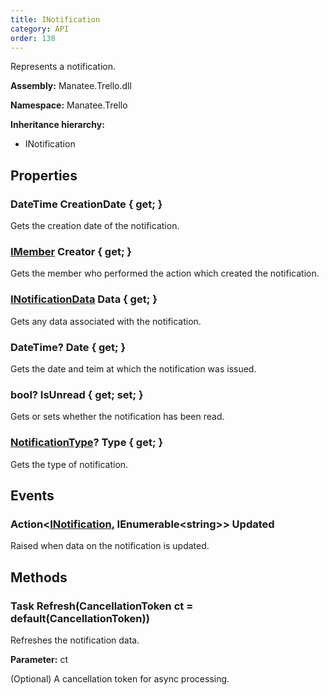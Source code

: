 ```yaml
---
title: INotification
category: API
order: 138
---
```


Represents a notification.

**Assembly:** Manatee.Trello.dll

**Namespace:** Manatee.Trello

**Inheritance hierarchy:**

- INotification

## Properties

### DateTime CreationDate { get; }

Gets the creation date of the notification.

### [IMember](../IMember#imember) Creator { get; }

Gets the member who performed the action which created the notification.

### [INotificationData](../INotificationData#inotificationdata) Data { get; }

Gets any data associated with the notification.

### DateTime? Date { get; }

Gets the date and teim at which the notification was issued.

### bool? IsUnread { get; set; }

Gets or sets whether the notification has been read.

### [NotificationType](../NotificationType#notificationtype)? Type { get; }

Gets the type of notification.

## Events

### Action&lt;[INotification](../INotification#inotification), IEnumerable&lt;string&gt;&gt; Updated

Raised when data on the notification is updated.

## Methods

### Task Refresh(CancellationToken ct = default(CancellationToken))

Refreshes the notification data.

**Parameter:** ct

(Optional) A cancellation token for async processing.

